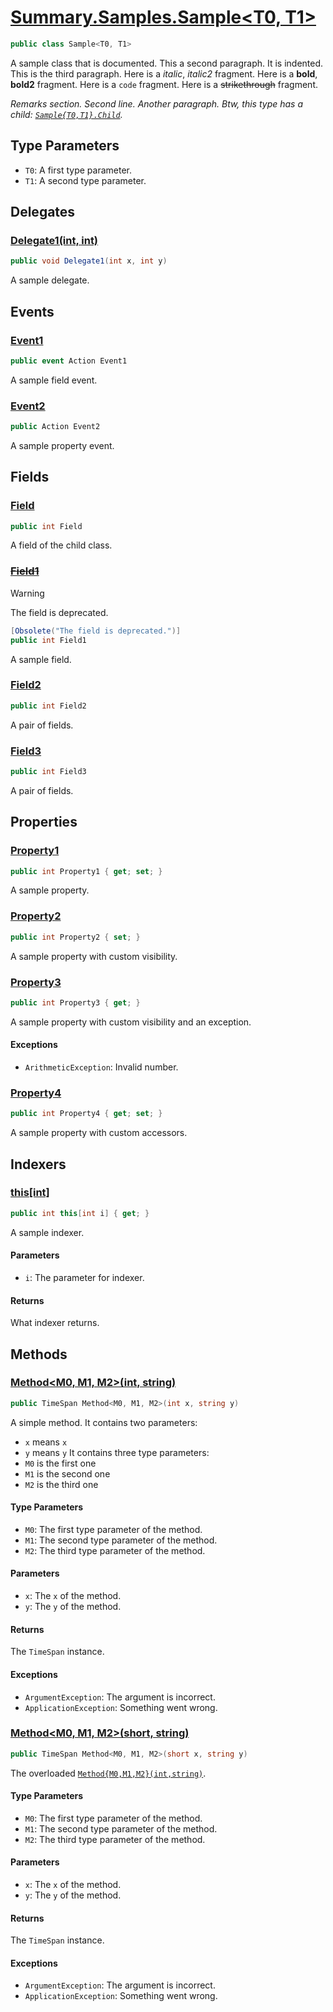 # [Summary.Samples.Sample<T0, T1>](../src/Core/Samples/Sample.cs#L35)
```cs
public class Sample<T0, T1>
```

A sample class that is documented.
This a second paragraph.
It is indented.
This is the third paragraph.
Here is a _italic_, _italic2_ fragment.
Here is a **bold**, **bold2** fragment.
Here is a `code` fragment.
Here is a ~~strikethrough~~ fragment.

_Remarks section._
_Second line._
_Another paragraph._
_Btw, this type has a child: [`Sample{T0,T1}.Child`](./Sample{T0,T1}.Child.md)._

## Type Parameters
- `T0`: A first type parameter.
- `T1`: A second type parameter.

## Delegates
### [Delegate1(int, int)](../src/Core/Samples/Sample.cs#L53)
```cs
public void Delegate1(int x, int y)
```

A sample delegate.

## Events
### [Event1](../src/Core/Samples/Sample.cs#L101)
```cs
public event Action Event1
```

A sample field event.

### [Event2](../src/Core/Samples/Sample.cs#L106)
```cs
public Action Event2
```

A sample property event.

## Fields
### [Field](../src/Core/Samples/Sample.cs#L47)
```cs
public int Field
```

A field of the child class.

### [~~Field1~~](../src/Core/Samples/Sample.cs#L59)
> [!WARNING]
> The field is deprecated.

```cs
[Obsolete("The field is deprecated.")]
public int Field1
```

A sample field.

### [Field2](../src/Core/Samples/Sample.cs#L64)
```cs
public int Field2
```

A pair of fields.

### [Field3](../src/Core/Samples/Sample.cs#L64)
```cs
public int Field3
```

A pair of fields.

## Properties
### [Property1](../src/Core/Samples/Sample.cs#L69)
```cs
public int Property1 { get; set; }
```

A sample property.

### [Property2](../src/Core/Samples/Sample.cs#L74)
```cs
public int Property2 { set; }
```

A sample property with custom visibility.

### [Property3](../src/Core/Samples/Sample.cs#L80)
```cs
public int Property3 { get; }
```

A sample property with custom visibility and an exception.

#### Exceptions
- `ArithmeticException`: Invalid number.

### [Property4](../src/Core/Samples/Sample.cs#L85)
```cs
public int Property4 { get; set; }
```

A sample property with custom accessors.

## Indexers
### [this[int]](../src/Core/Samples/Sample.cs#L96)
```cs
public int this[int i] { get; }
```

A sample indexer.

#### Parameters
- `i`: The parameter for indexer.

#### Returns
What indexer returns.

## Methods
### [Method<M0, M1, M2>(int, string)](../src/Core/Samples/Sample.cs#L130)
```cs
public TimeSpan Method<M0, M1, M2>(int x, string y)
```

A simple method.
It contains two parameters:
- `x` means `x`
- `y` means `y`
It contains three type parameters:
- `M0` is the first one
- `M1` is the second one
- `M2` is the third one

#### Type Parameters
- `M0`: The first type parameter of the method.
- `M1`: The second type parameter of the method.
- `M2`: The third type parameter of the method.

#### Parameters
- `x`: The `x` of the method.
- `y`: The `y` of the method.

#### Returns
The `TimeSpan` instance.

#### Exceptions
- `ArgumentException`: The argument is incorrect.
- `ApplicationException`: Something went wrong.

### [Method<M0, M1, M2>(short, string)](../src/Core/Samples/Sample.cs#L137)
```cs
public TimeSpan Method<M0, M1, M2>(short x, string y)
```

The overloaded [`Method{M0,M1,M2}(int,string)`](./Method{M0,M1,M2}(int,string).md).

#### Type Parameters
- `M0`: The first type parameter of the method.
- `M1`: The second type parameter of the method.
- `M2`: The third type parameter of the method.

#### Parameters
- `x`: The `x` of the method.
- `y`: The `y` of the method.

#### Returns
The `TimeSpan` instance.

#### Exceptions
- `ArgumentException`: The argument is incorrect.
- `ApplicationException`: Something went wrong.

